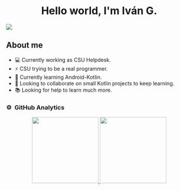 <div align="center">
<h1 align="center">Hello world, I'm Iván G.</h1>
</div>
<img src="https://i.ibb.co/1JmF1rZ/1500x500.jpg">

## About me
- 💻 Currently working as CSU Helpdesk.
- ⚡ CSU trying to be a real programmer.
- 🤖 Currently learning Android-Kotlin.
- 👯 Looking to collaborate on small Kotlin projects to keep learning.
- 📚 Looking for help to learn much more.

### ⚙️ &nbsp;GitHub Analytics

<p align="center">
<a href="https://github.com/choyasoft">
  <img height="180em" src="https://github-readme-stats-eight-theta.vercel.app/api?username=choyasoft&show_icons=true&theme=algolia&include_all_commits=true&count_private=true"/>
  <img height="180em" src="https://github-readme-stats-eight-theta.vercel.app/api/top-langs/?username=choyasoft&layout=compact&langs_count=8&theme=algolia"/>
</a>
</p>
